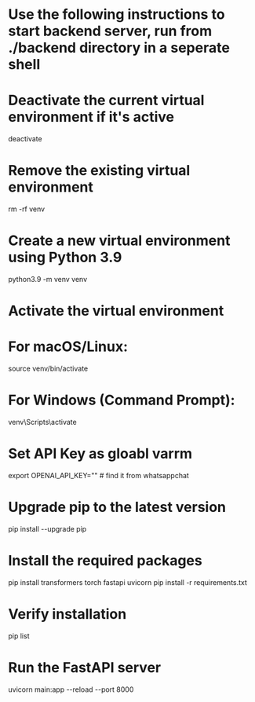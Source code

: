 # Use the following instructions to start backend server, run from ./backend directory in a seperate shell

# Deactivate the current virtual environment if it's active
deactivate

# Remove the existing virtual environment
rm -rf venv

# Create a new virtual environment using Python 3.9
python3.9 -m venv venv

# Activate the virtual environment
# For macOS/Linux:
source venv/bin/activate

# For Windows (Command Prompt):
venv\Scripts\activate

# Set API Key as gloabl varrm
export OPENAI_API_KEY="" # find it from whatsappchat

# Upgrade pip to the latest version
pip install --upgrade pip

# Install the required packages
pip install transformers torch fastapi uvicorn
pip install -r requirements.txt

# Verify installation
pip list

# Run the FastAPI server
uvicorn main:app --reload --port 8000

